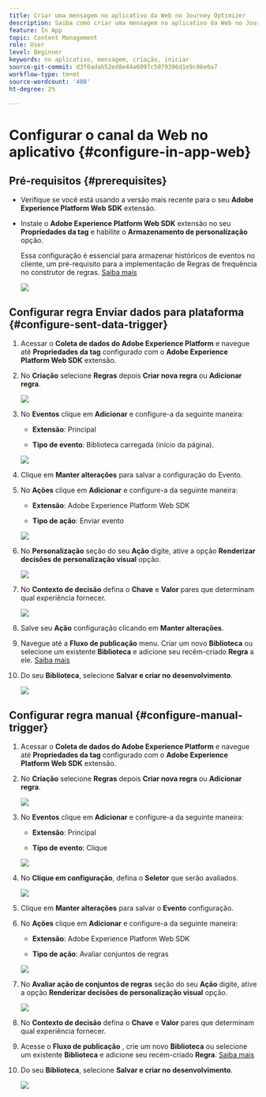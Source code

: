 ```yaml
---
title: Criar uma mensagem no aplicativo da Web no Journey Optimizer
description: Saiba como criar uma mensagem no aplicativo da Web no Journey Optimizer
feature: In App
topic: Content Management
role: User
level: Beginner
keywords: no aplicativo, mensagem, criação, iniciar
source-git-commit: d3f0adab52ed8e44a6097c5079396d1e9c06e0a7
workflow-type: tm+mt
source-wordcount: '408'
ht-degree: 2%

---
```



# Configurar o canal da Web no aplicativo {#configure-in-app-web}

## Pré-requisitos {#prerequisites}

* Verifique se você está usando a versão mais recente para o seu **Adobe Experience Platform Web SDK** extensão.

* Instale o **Adobe Experience Platform Web SDK** extensão no seu **Propriedades da tag** e habilite o **Armazenamento de personalização** opção.

  Essa configuração é essencial para armazenar históricos de eventos no cliente, um pré-requisito para a implementação de Regras de frequência no construtor de regras. [Saiba mais](https://experienceleague.adobe.com/docs/experience-platform/tags/extensions/client/web-sdk/web-sdk-extension-configuration.html?lang=en)

  ![](assets/configure_web_inapp_1.png)

## Configurar regra Enviar dados para plataforma {#configure-sent-data-trigger}

1. Acessar o **Coleta de dados do Adobe Experience Platform** e navegue até **Propriedades da tag** configurado com o **Adobe Experience Platform Web SDK** extensão.

1. No **Criação** selecione **Regras** depois **Criar nova regra** ou **Adicionar regra**.

   ![](assets/configure_web_inapp_2.png)

1. No **Eventos** clique em **Adicionar** e configure-a da seguinte maneira:

   * **Extensão**: Principal

   * **Tipo de evento**: Biblioteca carregada (início da página).

   ![](assets/configure_web_inapp_3.png)

1. Clique em **Manter alterações** para salvar a configuração do Evento.

1. No **Ações** clique em **Adicionar** e configure-a da seguinte maneira:

   * **Extensão**: Adobe Experience Platform Web SDK

   * **Tipo de ação**: Enviar evento

   ![](assets/configure_web_inapp_4.png)

1. No **Personalização** seção do seu **Ação** digite, ative a opção **Renderizar decisões de personalização visual** opção.

   ![](assets/configure_web_inapp_5.png)

1. No **Contexto de decisão** defina o **Chave** e **Valor** pares que determinam qual experiência fornecer.

   ![](assets/configure_web_inapp_6.png)

1. Salve seu **Ação** configuração clicando em **Manter alterações**.

1. Navegue até a **Fluxo de publicação** menu. Criar um novo **Biblioteca** ou selecione um existente **Biblioteca** e adicione seu recém-criado **Regra** a ele. [Saiba mais](https://experienceleague.adobe.com/docs/experience-platform/tags/publish/libraries.html?lang=en#create-a-library)

1. Do seu **Biblioteca**, selecione **Salvar e criar no desenvolvimento**.

   ![](assets/configure_web_inapp_7.png)

## Configurar regra manual {#configure-manual-trigger}

1. Acessar o **Coleta de dados do Adobe Experience Platform** e navegue até **Propriedades da tag** configurado com o **Adobe Experience Platform Web SDK** extensão.

1. No **Criação** selecione **Regras** depois **Criar nova regra** ou **Adicionar regra**.

   ![](assets/configure_web_inapp_8.png)

1. No **Eventos** clique em **Adicionar** e configure-a da seguinte maneira:

   * **Extensão**: Principal

   * **Tipo de evento**: Clique

   ![](assets/configure_web_inapp_9.png)

1. No **Clique em configuração**, defina o **Seletor** que serão avaliados.

   ![](assets/configure_web_inapp_10.png)

1. Clique em **Manter alterações** para salvar o **Evento** configuração.

1. No **Ações** clique em **Adicionar** e configure-a da seguinte maneira:

   * **Extensão**: Adobe Experience Platform Web SDK

   * **Tipo de ação**: Avaliar conjuntos de regras

   ![](assets/configure_web_inapp_11.png)

1. No **Avaliar ação de conjuntos de regras** seção do seu **Ação** digite, ative a opção **Renderizar decisões de personalização visual** opção.

   ![](assets/configure_web_inapp_13.png)

1. No **Contexto de decisão** defina o **Chave** e **Valor** pares que determinam qual experiência fornecer.

1. Acesse o **Fluxo de publicação** , crie um novo **Biblioteca** ou selecione um existente **Biblioteca** e adicione seu recém-criado **Regra**. [Saiba mais](https://experienceleague.adobe.com/docs/experience-platform/tags/publish/libraries.html?lang=en#create-a-library)

1. Do seu **Biblioteca**, selecione **Salvar e criar no desenvolvimento**.

   ![](assets/configure_web_inapp_14.png)

